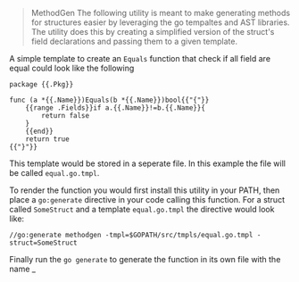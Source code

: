 

> MethodGen
The following utility is meant to make generating methods for structures easier
by leveraging the go tempaltes and AST libraries. The utility does this by creating
a simplified version of the struct's field declarations and passing them to a given template.

A simple template to create an `Equals` function that check if all field are equal could look like the following


	package {{.Pkg}}
	
	func (a *{{.Name}})Equals(b *{{.Name}})bool{{"{"}}
	    {{range .Fields}}if a.{{.Name}}!=b.{{.Name}}{
	        return false
	    }
	    {{end}}
	    return true
	{{"}"}}

This template would be stored in a seperate file. In this example the file will be called `equal.go.tmpl`.

To render the function you would first install this utility in your PATH, then place a
`go:generate` directive in your code calling this function. For a struct called `SomeStruct` and a template
`equal.go.tmpl` the directive would look like:


	//go:generate methodgen -tmpl=$GOPATH/src/tmpls/equal.go.tmpl -struct=SomeStruct

Finally run the `go generate` to generate the function in its own file with the name <struct name>_<template name>.go

The above example assumes the generate directive is in the same file as `SomeStruct`, if it is not then the file
must be specified with the `-in` argument

### Advanced Usage
The struct tag `mg` can be used to store key value pairs in a Field's Tag Map. This allows for custom triggers in the tempalate
see the `PrintTag.tmpl` for examples.

Example:
    type ClientIDRecord struct {
         ID  string `db:"Id" mg:"pk=true,len=30"`
         Key string `db:"Key" mg"len=48"`
     }

The tags `pk` and `len` can be used in the template like the following:

    {{range .Fields}}
     {{if .Tag.pk}}
     //Get{{$.Name}} Get a single row in the table
     func (c *CdiDB) Get{{$.Name}}(a {{.Type}}) ({{$.Name}}, error) {
         out := {{$.Name}}{}
or

    ary{{.Name}} := [{{.Tag.len}}]byte{}	
### Notes
-currently does not support Slice or nested Structs (getting there)






- - -
Generated by [godoc2md](http://godoc.org/github.com/davecheney/godoc2md)
